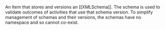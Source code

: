An Item that stores and versions an [[XMLSchema]]. The schema is used to validate outcomes of activities that use that schema version. To simplify management of schemas and their versions, the schemas have no namespace and so cannot co-exist.